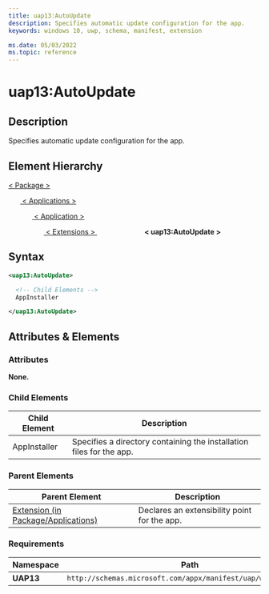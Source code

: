 ```yaml
---
title: uap13:AutoUpdate
description: Specifies automatic update configuration for the app.
keywords: windows 10, uwp, schema, manifest, extension

ms.date: 05/03/2022
ms.topic: reference
---
```


# uap13:AutoUpdate

## Description

Specifies automatic update configuration for the app.

## Element Hierarchy

[ < Package > ](element-package.md)

&nbsp;&nbsp;&nbsp;&nbsp;&nbsp;&nbsp;[ < Applications > ](element-applications.md)

&nbsp;&nbsp;&nbsp;&nbsp;&nbsp;&nbsp;&nbsp;&nbsp;&nbsp;&nbsp;&nbsp;&nbsp;[ < Application > ](element-application.md)

&nbsp;&nbsp;&nbsp;&nbsp;&nbsp;&nbsp;&nbsp;&nbsp;&nbsp;&nbsp;&nbsp;&nbsp;&nbsp;&nbsp;&nbsp;&nbsp;&nbsp;&nbsp;[ < Extensions > ](element-extensions.md)
&nbsp;&nbsp;&nbsp;&nbsp;&nbsp;&nbsp;&nbsp;&nbsp;&nbsp;&nbsp;&nbsp;&nbsp;&nbsp;&nbsp;&nbsp;&nbsp;&nbsp;&nbsp;&nbsp;&nbsp;&nbsp;&nbsp;&nbsp;&nbsp;**< uap13:AutoUpdate >**

## Syntax

``` XML
<uap13:AutoUpdate>

  <!-- Child Elements -->
  AppInstaller

</uap13:AutoUpdate>
```

## Attributes & Elements

### Attributes

**None.**

### Child Elements

| Child Element | Description |
|-|-|
| AppInstaller | Specifies a directory containing the installation files for the app. |

### Parent Elements

| Parent Element | Description |
|-|-|
| [Extension (in Package/Applications)](element-extension.md) | Declares an extensibility point for the app. |

### Requirements

| Namespace | Path |
|-|-|
| **UAP13** | `http://schemas.microsoft.com/appx/manifest/uap/windows/10/13` |